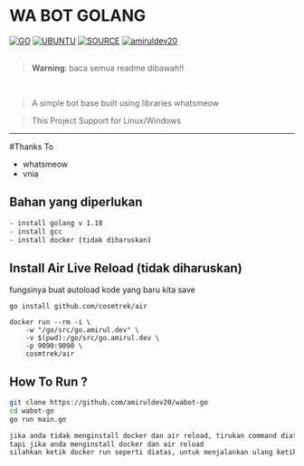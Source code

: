 # WA BOT GOLANG
[![GO](https://img.shields.io/badge/golang-v1.18-blue)](https://go.dev/) [![UBUNTU](https://img.shields.io/badge/ubuntu-v20.04-orange)](https://releases.ubuntu.com/impish/) [![SOURCE](https://img.shields.io/badge/tulir-2.2208.14-lightgrey)](https://github.com/tulir/whatsmeow) [![amiruldev20](https://img.shields.io/badge/WA-ME.svg)](https://wa.me/687852104) <br><br>
> **Warning**: baca semua readme dibawah!!
<br>

> A simple bot base built using libraries whatsmeow

> This Project Support for Linux/Windows

----
#Thanks To
- whatsmeow
- vnia

## Bahan yang diperlukan
```bash
- install golang v 1.18
- install gcc
- install docker (tidak diharuskan)
```

## Install Air Live Reload (tidak diharuskan)
fungsinya buat autoload kode yang baru kita save
```
go install github.com/cosmtrek/air

docker run --rm -i \
    -w "/go/src/go.amirul.dev" \
    -v $(pwd):/go/src/go.amirul.dev \
    -p 9090:9090 \
    cosmtrek/air
```

## How To Run ?
```bash
git clone https://github.com/amiruldev20/wabot-go
cd wabot-go
go run main.go

jika anda tidak menginstall docker dan air reload, tirukan command diatas tapi command diatas tidak otomatis me load kode yang barusan anda simpan (jika mengedit sc).
tapi jika anda menginstall docker dan air reload
silahkan ketik docker run seperti diatas, untuk menjalankan ulang ketik air. air reload fungsinya untuk meload kode baru yang telah anda simpan. jika kurang faham silahkan hubungi saya di wa diatas
```
